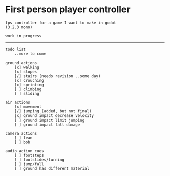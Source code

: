 # First person player controller

    fps controller for a game I want to make in godot
    (3.2.3 mono)

    work in progress
___

    todo list
        ..more to come

    ground actions
        [x] walking
        [x] slopes
        [/] stairs (needs revision ..some day)
        [x] crouching
        [x] sprinting
        [ ] climbing
        [ ] sliding

    air actions
        [x] movement
        [/] jumping (added, but not final)
        [x] ground impact decrease velocity
        [ ] ground impact limit jumping
        [ ] ground impact fall damage

    camera actions
        [ ] lean
        [ ] bob

    audio action cues
        [ ] footsteps
        [ ] footslides/turning
        [ ] jump/fall
        [ ] ground has different material